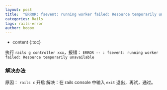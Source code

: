 ```yaml
---
layout: post
title:  "ERROR: fsevent: running worker failed: Resource temporarily unavailable"
categories: Rails
tags: rails-error
author: booox
---
```


* content
{:toc}

执行 `rails g controller xxx`，报错：
`ERROR -- : fsevent: running worker failed: Resource temporarily unavailable`




### 解决办法

原因： `rails c` 开启
解决：在 rails console 中输入 `exit` 退出，再试，通过。
